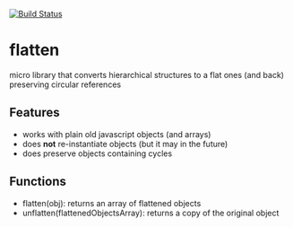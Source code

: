 [![Build Status](https://travis-ci.org/kevinb7/flatten.svg)](https://travis-ci.org/kevinb7/flatten)

# flatten #

micro library that converts hierarchical structures to a flat ones (and back) preserving circular references

## Features ##
- works with plain old javascript objects (and arrays)
- does **not** re-instantiate objects (but it may in the future)
- does preserve objects containing cycles

## Functions ##
- flatten(obj): returns an array of flattened objects
- unflatten(flattenedObjectsArray): returns a copy of the original object
